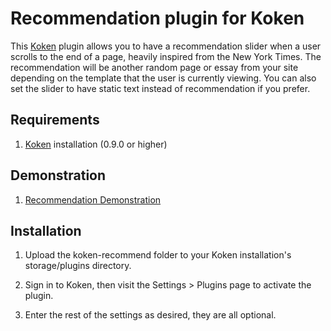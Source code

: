 Recommendation plugin for Koken
=================================

This [Koken](http://koken.me) plugin allows you to have a recommendation slider when a user scrolls to the end of a page, heavily inspired from the New York Times. The recommendation will be another random page or essay from your site depending on the template that the user is currently viewing. You can also set the slider to have static text instead of recommendation if you prefer. 

Requirements
------------

1. [Koken](http://koken.me) installation (0.9.0 or higher)

Demonstration
------------

1. [Recommendation Demonstration](http://laurendavissmith.com/pages/recommendation-plugin-demo/)

Installation
------------

1. Upload the koken-recommend folder to your Koken installation's storage/plugins directory.

2. Sign in to Koken, then visit the Settings > Plugins page to activate the plugin.

3. Enter the rest of the settings as desired, they are all optional.
